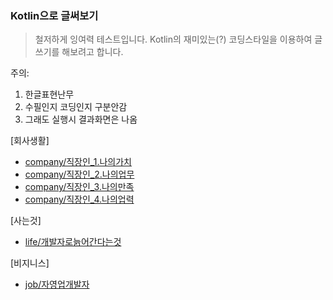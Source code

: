 ### Kotlin으로 글써보기

> 철저하게 잉여력 테스트입니다. Kotlin의 재미있는(?) 코딩스타일을 이용하여 글쓰기를 해보려고 합니다.

주의:
1. 한글표현난무
2. 수필인지 코딩인지 구분안감
3. 그래도 실행시 결과화면은 나옴


[회사생활]
- [company/직장인_1.나의가치](/docs/company/직장인_1.나의가치.md)
- [company/직장인_2.나의업무](/docs/company/직장인_2.나의업무.md)
- [company/직장인_3.나의만족](/docs/company/직장인_3.나의만족.md)
- [company/직장인_4.나의업력](/docs/company/직장인_4.나의업력.md)

[사는것]
- [life/개발자로늙어간다는것](/docs/life/개발자로늙어간다는것.md)


[비지니스]
- [job/자영업개발자](/docs/job/자영업개발자.md)


